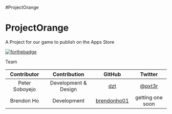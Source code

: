 #ProjectOrange


# ProjectOrange
A Project for our game to publish on the Apps Store

[![forthebadge](http://forthebadge.com/badges/built-with-love.svg)](http://forthebadge.com)

Team

|   Contributor  |     Contribution     |                    GitHub                    |               Twitter              |
|:--------------:|:--------------------:|:--------------------------------------------:|:----------------------------------:|
| Peter Soboyejo | Development & Design |         [dzt](http://github.com/dzt)         | [@pxt3r](http://twitter.com/pxt3r) |
|   Brendon Ho   |      Development     | [brendonho01](http://github.com/brendonho01) |                 getting one soon               |
